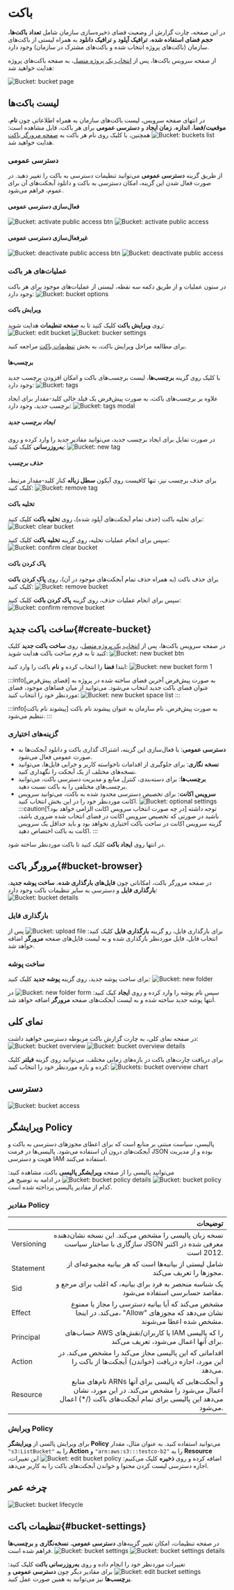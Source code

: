 # باکت

در این صفحه، چارت گزارش از وضعیت فضای ذخیره‌سازی سازمان شامل **تعداد باکت‌ها**، **حجم فضای استفاده شده**، **ترافیک آپلود** و **ترافیک دانلود** به همراه لیستی از باکت‌های سازمان (باکت‌های پروژه انتخاب شده و باکت‌های مشترک در سازمان) وجود دارد.

از صفحه سرویس باکت‌ها، پس از [انتخاب یک پروژه متصل](../bucket-settings#select-project)، به صفحه باکت‌های پروژه هدایت خواهید شد:

![Bucket: bucket page](bucket-page.png)

## لیست باکت‌ها

در انتهای صفحه سرویس، لیست باکت‌های سازمان به همراه اطلاعاتی چون **نام**، **موقعیت/فضا**، **اندازه**، **زمان ایجاد** و **دسترسی عمومی** برای هر باکت، قابل مشاهده است:
![Bucket: buckets list](buckets-list.png)
همچنین، با کلیک روی نام هر باکت به [صفحه مرورگر باکت](./#bucket-browser) هدایت خواهید شد.

### دسترسی عمومی

‌از طریق گزینه **دسترسی عمومی** می‌‌توانید تنطیمات دسترسی به باکت را تغییر دهید. در صورت فعال شدن این گزینه، امکان دسترسی به باکت و دانلود آبجکت‌های آن برای عموم، فراهم می‌شود.

#### فعال‌سازی دسترسی عمومی

![Bucket: activate public access btn](activate-bucket-public-access-btn.png)
![Bucket: activate public access](activate-bucket-public-access.png)

#### غیرفعال‌سازی دسترسی عمومی

![Bucket: deactivate public access btn](deactivate-bucket-public-access-btn.png)
![Bucket: deactivate public access](deactivate-bucket-public-access.png)

### عملیات‌های هر باکت

در ستون عملیات و از طریق دکمه سه نقطه، لیستی از عملیات‌های موجود برای هر باکت وجود دارد:
![Bucket: bucket options](bucket-options.png)

#### ویرایش باکت

روی **ویرایش باکت** کلیک کنید تا به **صفحه تنطیمات** هدایت شوید:
![Bucket: edit bucket](edit-bucket.png)
![Bucket: bucker settings](bucket-settings-details.png)

برای مطالعه مراحل ویرایش باکت، به بخش [تنظیمات باکت](./#bucket-settings) مراجعه کنید.

#### برچسب‌ها

با کلیک روی گزینه **برچسب‌ها**، لیست برچسب‌های باکت و امکان افزودن برچسب جدید وجود دارد:
![Bucket: tags](bucket-tags.png)

علاوه بر برچسب‌های باکت، به صورت پیش‌فرض یک فیلد خالی کلید-مقدار برای ایجاد برچسب جدید، وجود دارد:
![Bucket: tags modal](bucket-tag-modal.png)

##### ایجاد برچسب جدید

در صورت تمایل برای ایجاد برچسب جدید، می‌توانید مقادیر جدید را وارد کرده و روی **به‌روزرسانی** کلیک کنید:
![Bucket: new tag](add-new-tag.png)

##### حذف برچسب

برای حذف برچسب نیز، تنها کافیست روی آیکون **سطل زباله** کنار کلید-مقدار مرتبط، کلیک کنید:
![Bucket: remove tag](remove-tag.png)

#### تخلیه باکت

برای تخلیه باکت (حذف تمام آبجکت‌های آپلود شده)، روی **تخلیه باکت** کلیک کنید:
![Bucket: clear bucket](clear-bucket.png)

سپس برای انجام عملیات تخلیه، روی گزینه **تخلیه باکت** کلیک کنید:
![Bucket: confirm clear bucket](confirm-clear-bucket.png)

#### پاک کردن باکت

برای حذف باکت (به همراه حذف تمام آبجکت‌های موجود در آن)، روی **پاک کردن باکت** کلیک کنید:
![Bucket: remove bucket](remove-bucket.png)

سپس برای انجام عملیات حذف، روی گزینه **پاک کردن باکت** کلیک کنید:
![Bucket: confirm remove bucket](confirm-remove-bucket.png)

## ساخت باکت جدید{#create-bucket}

در صفحه سرویس باکت‌ها، پس از [انتخاب یک پروژه متصل](../bucket-settings#select-project)، روی **ساخت باکت جدید** کلیک کنید تا به فرم ساخت باکت هدایت شوید:
![Bucket: new bucket btn](new-bucket-btn.png)

ابتدا **فضا** را انتخاب کرده و **نام** باکت را وارد کنید:
![Bucket: new bucket form 1](new-bucket-form_1.png)

:::info[فضای پیش‌فرض]
به صورت پیش‌فرض آخرین فضای ساخته شده در پروژه به عنوان فضای باکت جدید انتخاب می‌شود. می‌توانید از میان فضاهای موجود، فضای موردنظر خود را انتخاب کنید:
![Bucket: new bucket space list](new-bucket-space-list.png)
:::

:::info[پیشوند نام باکت]
به صورت پیش‌فرض، نام سازمان به عنوان پیشوند نام باکت تنظیم می‌شود.
:::

### گزینه‌های اختیاری

- **دسترسی عمومی**:
  با فعال‌سازی این گزینه، اشتراک گذاری باکت و دانلود آبجکت‌ها به صورت عمومی فعال می‌شود.
- **نسخه نگاری**:
  برای جلوگیری از اقدامات ناخواسته کاربر و خرابی فایل‌ها، می‌توانید نسخه‌های مختلف از یک آبجکت را نگهداری کنید.
- **برچسب‌ها**:
  برای دسته‌بندی، کنترل منابع و مدیریت دسترسی باکت، می‌توانید برچسب‌های مختلفی را به باکت نسبت دهید.
- **سرویس اکانت**:
  برای تخصیص دسترسی محدود شده به باکت، می‌توانید سرویس اکانت موردنظر خود را در این بخش انتخاب کنید.
  ![Bucket: optional settings](optional-settings.png)
  :::caution[در چه صورت انتخاب سرویس اکانت الزامی خواهد بود؟]
  توجه داشته باشید در صورتی که تخصیص سرویس اکانت در فضای انتخاب شده ضروری باشد، گزینه سرویس اکانت در ساخت باکت اختیاری نخواهد بود و باید حداقل یک سرویس اکانت به باکت اختصاص دهید.
  :::

در انتها روی **ایجاد باکت** کلیک کنید تا باکت موردنظر ساخته شود.

## مرورگر باکت{#bucket-browser}

در صفحه مرورگر باکت، امکاناتی چون **فایل‌های بارگذاری شده**، **ساخت پوشه جدید**، **بارگذاری فایل** و دسترسی به سایر تنظیمات باکت وجود دارد:
![Bucket: bucket details](bucket-details.png)

### بارگذاری فایل

برای بارگذاری فایل، رو گزینه **بارگذاری فایل** کلیک کنید:
![Bucket: upload file](upload-file.png)
پس از انتخاب فایل، فایل موردنظر بارگذاری شده و به لیست فایل‌های صفحه **مرورگر** اضافه خواهد شد.

### ساخت پوشه

برای ساخت پوشه جدید، روی گزینه **پوشه جدید** کلیک کنید:
![Bucket: new folder](new-folder.png)

سپس نام پوشه را وارد کرده و روی **ایجاد** کیک کنید:
![Bucket: new folder form](new-folder-form.png)
در انتها پوشه جدید ساخته شده و به لیست آبجکت‌های صفحه **مرورگر** اضافه خواهد شد.

## نمای کلی

در صفحه نمای کلی، به چارت گزارش باکت مربوطه دسترسی خواهید داشت:
![Bucket: bucket overview](bucket-overview.png)
![Bucket: bucket overview details](bucket-overview-details.png)

برای دریافت چارت‌های باکت در بازه‌های زمانی مختلف، می‌توانید روی گزینه **فیلتر** کلیک کرده و بازه موردنظر خود را انتخاب کنید:
![Buckets: bucket overview chart](bucket-overview-chart.png)

## دسترسی

![Bucket: bucket access](bucket-access.png)

## ویرایشگر Policy

پالیسی، سیاست مبتنی بر منابع است که برای اعطای مجوزهای دسترسی به باکت و آبجکت‌های درون آن استفاده می‌شود. پالیسی‌ها در فرمت JSON بوده و از مدیریت هویت و دسترسی IAM استفاده می‌کنند.

می‌توانید پالیسی را از صفحه **ویرایشگر پالیسی** باکت، مشاهده کنید:
![Bucket: bucket policy](bucket-policy.png)
![Bucket: bucket policy details](bucket-policy-details.png)
در ادامه به توضیح هر کدام از مقادیر پالیسی پرداخته شده است.

### مقادیر Policy

|            |                                                                                                                                                           توضیحات |
| ---------- | ----------------------------------------------------------------------------------------------------------------------------------------------------------------: |
| Versioning |                                                    نسخه زبان پالیسی را مشخص می‌کند. این نسخه نشان‌دهنده سازگاری با ساختار سیاست JSON معرفی شده در اکتبر 2012 است. |
| Statement  |                                                                                     شامل لیستی از بیانیه‌ها است که هر بیانیه مجموعه‌ای از مجوزها را تعریف می‌کند. |
| Sid        |                                                                              یک شناسه منحصر به فرد برای بیانیه، که اغلب برای مرجع و مقاصد حسابرسی استفاده می‌شود. |
| Effect     |                                         مشخص می‌کند که آیا بیانیه دسترسی را مجاز یا ممنوع می‌کند. در اینجا، "Allow" نشان می‌دهد که مجوزهای مشخص شده اعطا می‌شوند. |
| Principal  |                                                                            حساب‌های AWS یا کاربران/نقش‌های IAM را که پالیسی برای آنها اعمال می‌شود، تعریف می‌کند. |
| Action     |                                                 اقداماتی که این پالیسی مجاز می‌کند را مشخص می‌کند. در این مورد، اجازه دریافت (خواندن) آبجکت‌ها از باکت را می‌دهد. |
| Resource   | نام‌های منابع ARNs و آبجکت‌هایی که پالیسی برای آنها اعمال می‌شود را مشخص می‌کند. در این مورد، نشان می‌دهد این پالیسی برای تمام آبچکت‌های باکت (/\*) اعمال می‌شود. |

### ویرایش Policy

برای ویرایش پالسی از **ویرایشگر Policy** می‌توانید استفاده کنید. به عنوان مثال، مقدار `"s3:ListBucket"` را به **Action** و `"arn:aws:s3:::testco-b2"` را به **Resource** اضافه کرده و روی **ذخیره** کلیک می‌کنیم:
![Bucket: edit bucket policy](edit-bucket-policy.png)
این تغییرات، اجازه دسترسی لیست کردن محتوا و خواندن آبجکت‌های باکت را به کاربر می‌دهد.

## چرخه عمر

![Bucket: bucket lifecycle](bucket-lifecycle.png)

## تنظیمات باکت{#bucket-settings}

در صفحه تنظیمات، امکان تغییر گزینه‌های **دسترسی عمومی**، **نسخه‌نگاری** و **برچسب‌ها** فراهم شده است.
![Bucket: bucket settings](bucket-settings.png)
![Bucket: bucket settings details](bucket-settings-details.png)

تغییرات موردنظر خود را انجام داده و روی **به‌روزرسانی باکت** کلیک کنید:
![Bucket: edit bucket settings](edit-bucket-settings.png)
برای مقادیر دیگر چون **دسترسی عمومی** و **برچسب‌ها** نیز می‌توانید به همین صورت عمل کنید.
